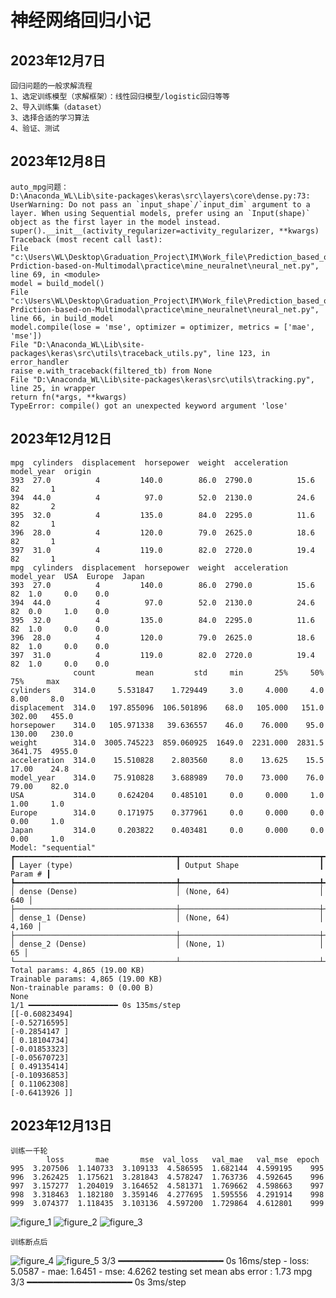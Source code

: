 # 神经网络回归小记
## 2023年12月7日
    回归问题的一般求解流程
    1、选定训练模型（求解框架）：线性回归模型/logistic回归等等
    2、导入训练集（dataset）
    3、选择合适的学习算法
    4、验证、测试

## 2023年12月8日
    auto_mpg问题：
    D:\Anaconda_WL\Lib\site-packages\keras\src\layers\core\dense.py:73: UserWarning: Do not pass an `input_shape`/`input_dim` argument to a layer. When using Sequential models, prefer using an `Input(shape)` object as the first layer in the model instead.
    super().__init__(activity_regularizer=activity_regularizer, **kwargs)
    Traceback (most recent call last):
    File "c:\Users\WL\Desktop\Graduation_Project\IM\Work_file\Prediction_based_on_Multimodal\OHC-Prdiction-based-on-Multimodal\practice\mine_neuralnet\neural_net.py", line 69, in <module>
    model = build_model()
    File "c:\Users\WL\Desktop\Graduation_Project\IM\Work_file\Prediction_based_on_Multimodal\OHC-Prdiction-based-on-Multimodal\practice\mine_neuralnet\neural_net.py", line 66, in build_model
    model.compile(lose = 'mse', optimizer = optimizer, metrics = ['mae', 'mse'])
    File "D:\Anaconda_WL\Lib\site-packages\keras\src\utils\traceback_utils.py", line 123, in error_handler
    raise e.with_traceback(filtered_tb) from None
    File "D:\Anaconda_WL\Lib\site-packages\keras\src\utils\tracking.py", line 25, in wrapper
    return fn(*args, **kwargs)
    TypeError: compile() got an unexpected keyword argument 'lose'

## 2023年12月12日
    mpg  cylinders  displacement  horsepower  weight  acceleration  model_year  origin
    393  27.0          4         140.0        86.0  2790.0          15.6          82       1
    394  44.0          4          97.0        52.0  2130.0          24.6          82       2
    395  32.0          4         135.0        84.0  2295.0          11.6          82       1
    396  28.0          4         120.0        79.0  2625.0          18.6          82       1
    397  31.0          4         119.0        82.0  2720.0          19.4          82       1
    mpg  cylinders  displacement  horsepower  weight  acceleration  model_year  USA  Europe  Japan
    393  27.0          4         140.0        86.0  2790.0          15.6          82  1.0     0.0    0.0
    394  44.0          4          97.0        52.0  2130.0          24.6          82  0.0     1.0    0.0
    395  32.0          4         135.0        84.0  2295.0          11.6          82  1.0     0.0    0.0
    396  28.0          4         120.0        79.0  2625.0          18.6          82  1.0     0.0    0.0
    397  31.0          4         119.0        82.0  2720.0          19.4          82  1.0     0.0    0.0
                  count         mean         std     min       25%     50%      75%     max
    cylinders     314.0     5.531847    1.729449     3.0     4.000     4.0     8.00     8.0
    displacement  314.0   197.855096  106.501896    68.0   105.000   151.0   302.00   455.0
    horsepower    314.0   105.971338   39.636557    46.0    76.000    95.0   130.00   230.0
    weight        314.0  3005.745223  859.060925  1649.0  2231.000  2831.5  3641.75  4955.0
    acceleration  314.0    15.510828    2.803560     8.0    13.625    15.5    17.00    24.8
    model_year    314.0    75.910828    3.688989    70.0    73.000    76.0    79.00    82.0
    USA           314.0     0.624204    0.485101     0.0     0.000     1.0     1.00     1.0
    Europe        314.0     0.171975    0.377961     0.0     0.000     0.0     0.00     1.0
    Japan         314.0     0.203822    0.403481     0.0     0.000     0.0     0.00     1.0
    Model: "sequential"
    ┏━━━━━━━━━━━━━━━━━━━━━━━━━━━━━━━━━━━━┳━━━━━━━━━━━━━━━━━━━━━━━━━━━━━━━┳━━━━━━━━━━━━━┓
    ┃ Layer (type)                       ┃ Output Shape                  ┃     Param # ┃
    ┡━━━━━━━━━━━━━━━━━━━━━━━━━━━━━━━━━━━━╇━━━━━━━━━━━━━━━━━━━━━━━━━━━━━━━╇━━━━━━━━━━━━━┩
    │ dense (Dense)                      │ (None, 64)                    │         640 │
    ├────────────────────────────────────┼───────────────────────────────┼─────────────┤
    │ dense_1 (Dense)                    │ (None, 64)                    │       4,160 │
    ├────────────────────────────────────┼───────────────────────────────┼─────────────┤
    │ dense_2 (Dense)                    │ (None, 1)                     │          65 │
    └────────────────────────────────────┴───────────────────────────────┴─────────────┘
    Total params: 4,865 (19.00 KB)
    Trainable params: 4,865 (19.00 KB)
    Non-trainable params: 0 (0.00 B)
    None
    1/1 ━━━━━━━━━━━━━━━━━━━━ 0s 135ms/step
    [[-0.60823494]
    [-0.52716595]
    [-0.2854147 ]
    [ 0.18104734]
    [-0.01853323]
    [-0.05670723]
    [ 0.49135414]
    [-0.10936853]
    [ 0.11062308]
    [-0.6413926 ]]

## 2023年12月13日
    训练一千轮
            loss       mae       mse  val_loss   val_mae   val_mse  epoch
    995  3.207506  1.140733  3.109133  4.586595  1.682144  4.599195    995
    996  3.262425  1.175621  3.281843  4.578247  1.763736  4.592645    996
    997  3.157277  1.204019  3.164652  4.581371  1.769662  4.598663    997
    998  3.318463  1.182180  3.359146  4.277695  1.595556  4.291914    998
    999  3.074377  1.118435  3.103136  4.597200  1.729864  4.612801    999
![figure_1](C:/Users/WL/Desktop/Graduation_Project/IM/Work_file/Prediction_based_on_Multimodal/OHC-Prdiction-based-on-Multimodal/practice/mine_neuralnet/Figure_1.png)
![figure_2](C:/Users/WL/Desktop/Graduation_Project/IM/Work_file/Prediction_based_on_Multimodal/OHC-Prdiction-based-on-Multimodal/practice/mine_neuralnet/Figure_2.png)
![figure_3](C:/Users/WL/Desktop/Graduation_Project/IM/Work_file/Prediction_based_on_Multimodal/OHC-Prdiction-based-on-Multimodal/practice/mine_neuralnet/Figure_3.png)

    训练断点后
![figure_4](C:/Users/WL/Desktop/Graduation_Project/IM/Work_file/Prediction_based_on_Multimodal/OHC-Prdiction-based-on-Multimodal/practice/mine_neuralnet/Figure_4.png)
![figure_5](C:/Users/WL/Desktop/Graduation_Project/IM/Work_file/Prediction_based_on_Multimodal/OHC-Prdiction-based-on-Multimodal/practice/mine_neuralnet/Figure_5.png)
    3/3 ━━━━━━━━━━━━━━━━━━━━ 0s 16ms/step - loss: 5.0587 - mae: 1.6451 - mse: 4.6262
    testing set mean abs error : 1.73 mpg
    3/3 ━━━━━━━━━━━━━━━━━━━━ 0s 3ms/step